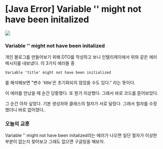 # [Java Error] Variable '' might not have been initalized

![](https://velog.velcdn.com/images/chrios99/post/8b95e53f-ed6a-4683-bccf-220e9c554b97/image.png)

### Variable '' might not have been initalized
개인 블로그를 만들어보기 위해 DTO를 작성하고 보니 인텔리제이에서 위와 같은 에러 메시지를 내보냈다. 이 3가지 에러들 중
```java
Variable 'title' might not have been initialized
```
를 해석해보면 "변수 'title'은 초기화되지 않았을 수도 있다." 라는 뜻이다.

이 에러를 만났을 때 순간 당황했다. 또 뭔가 이상했다. 그래서 바로 코드를 뜯어보았다.

그 순간 아차 싶었다. 기본 생성자와 클래스의 철자가 서로 달랐다. 그래서 철자를 수정했더니 바로 없어졌다..

### 오늘의 교훈
Variable '' might not have been initalized라는 에러가 나오면 일단 철자가 이상한 부분이 없는지 찾아보고 그래도 없으면 구글링을 해보자.
